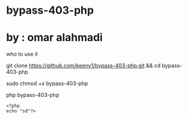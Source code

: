 # bypass-403-php
# by : omar alahmadi
who to use it 

git clone https://github.com/keenv1/bypass-403-php.git && cd bypass-403-php

sudo chmod +x bypass-403-php

php bypass-403-php 
```
<?php 
echo "sd"?>
```
